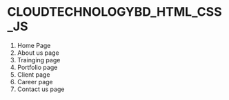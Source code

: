 # CLOUDTECHNOLOGYBD_HTML_CSS_JS

1. Home Page
2. About us page
3. Trainging page
4. Portfolio page
5. Client page
6. Career page
7. Contact us page
